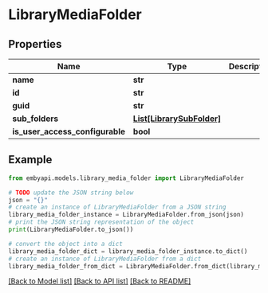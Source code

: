# LibraryMediaFolder


## Properties

Name | Type | Description | Notes
------------ | ------------- | ------------- | -------------
**name** | **str** |  | [optional] 
**id** | **str** |  | [optional] 
**guid** | **str** |  | [optional] 
**sub_folders** | [**List[LibrarySubFolder]**](LibrarySubFolder.md) |  | [optional] 
**is_user_access_configurable** | **bool** |  | [optional] 

## Example

```python
from embyapi.models.library_media_folder import LibraryMediaFolder

# TODO update the JSON string below
json = "{}"
# create an instance of LibraryMediaFolder from a JSON string
library_media_folder_instance = LibraryMediaFolder.from_json(json)
# print the JSON string representation of the object
print(LibraryMediaFolder.to_json())

# convert the object into a dict
library_media_folder_dict = library_media_folder_instance.to_dict()
# create an instance of LibraryMediaFolder from a dict
library_media_folder_from_dict = LibraryMediaFolder.from_dict(library_media_folder_dict)
```
[[Back to Model list]](../README.md#documentation-for-models) [[Back to API list]](../README.md#documentation-for-api-endpoints) [[Back to README]](../README.md)


